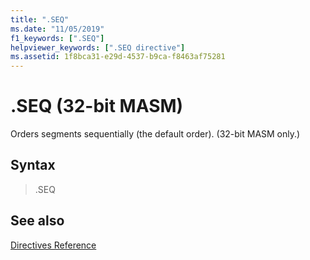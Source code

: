 ```yaml
---
title: ".SEQ"
ms.date: "11/05/2019"
f1_keywords: [".SEQ"]
helpviewer_keywords: [".SEQ directive"]
ms.assetid: 1f8bca31-e29d-4537-b9ca-f8463af75281
---
```

# .SEQ (32-bit MASM)

Orders segments sequentially (the default order). (32-bit MASM only.)

## Syntax

> .SEQ

## See also

[Directives Reference](../../assembler/masm/directives-reference.md)<br/>